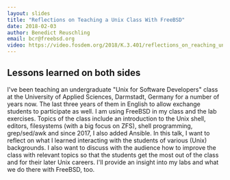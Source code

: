 ```yaml
---
layout: slides
title: "Reflections on Teaching a Unix Class With FreeBSD"
date: 2018-02-03
author: Benedict Reuschling
email: bcr@freebsd.org
video: https://video.fosdem.org/2018/K.3.401/reflections_on_reaching_unix_class_with_freebsd.mp4
---
```

## Lessons learned on both sides

I've been teaching an undergraduate "Unix for Software Developers" class at the University of Applied Sciences, Darmstadt, Germany for a number of years now. The last three years of them in English to allow exchange students to participate as well. I am using FreeBSD in my class and the lab exercises. Topics of the class include an introduction to the Unix shell, editors, filesystems (with a big focus on ZFS), shell programming, grep/sed/awk and since 2017, I also added Ansible. In this talk, I want to reflect on what I learned interacting with the students of various (Unix) backgrounds. I also want to discuss with the audience how to improve the class with relevant topics so that the students get the most out of the class and for their later Unix careers. I'll provide an insight into my labs and what we do there with FreeBSD, too.
